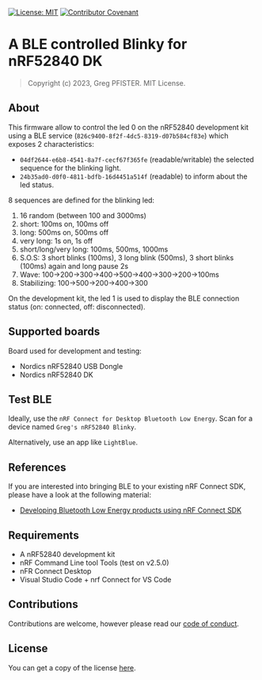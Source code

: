 [![License: MIT](https://img.shields.io/badge/License-MIT-yellow.svg)](./LICENSE.md)
[![Contributor Covenant](https://img.shields.io/badge/Contributor%20Covenant-2.1-4baaaa.svg)](./CODE_OF_CONDUCT.md)

# A BLE controlled Blinky for nRF52840 DK

> Copyright (c) 2023, Greg PFISTER. MIT License.

## About

This firmware allow to control the led 0 on the nRF52840 development kit using
a BLE service (`826c9400-8f2f-4dc5-8319-d07b584cf83e`) which exposes 2
characteristics:
- `04df2644-e6b8-4541-8a7f-cecf67f365fe` (readable/writable) the selected 
  sequence for the blinking light.
- `24b35ad0-d0f0-4811-bdfb-16d4451a514f` (readable) to inform about the led
  status.

8 sequences are defined for the blinking led:

1. 16 random (between 100 and 3000ms)
2. short: 100ms on, 100ms off
3. long: 500ms on, 500ms off
4. very long: 1s on, 1s off
5. short/long/very long: 100ms, 500ms, 1000ms
6. S.O.S: 3 short blinks (100ms), 3 long blink (500ms), 3 short blinks (100ms) 
   again and long pause 2s
7. Wave: 100->200->300->400->500->400->300->200->100ms
8. Stabilizing: 100->500->200->400->300

On the development kit, the led 1 is used to display the BLE connection status 
(on: connected, off: disconnected).

## Supported boards

Board used for development and testing:
- Nordics nRF52840 USB Dongle
- Nordics nRF52840 DK

## Test BLE

Ideally, use the `nRF Connect for Desktop Bluetooth Low Energy`. Scan for a 
device named `Greg's nRF52840 Blinky`.

Alternatively, use an app like `LightBlue`.

## References

If you are interested into bringing BLE to your existing nRF Connect SDK,
please have a look at the following material:
- [Developing Bluetooth Low Energy products using nRF Connect SDK](https://youtu.be/hY_tDext6zA?si=ptoFH2iMeS5JuhbJ)

## Requirements

- A nRF52840 development kit
- nRF Command Line tool Tools (test on v2.5.0)
- nFR Connect Desktop
- Visual Studio Code + nrf Connect for VS Code

## Contributions

Contributions are welcome, however please read our 
[code of conduct](./CODE_OF_CONDUCT.md).

## License

You can get a copy of the license [here](./LICENSE.md).
